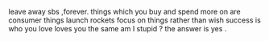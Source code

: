leave away sbs ,forever.
things which you buy and spend more on are consumer things
 launch rockets 
focus on things rather than wish
 success is who you love loves you the same
am I stupid ? the answer is yes .
